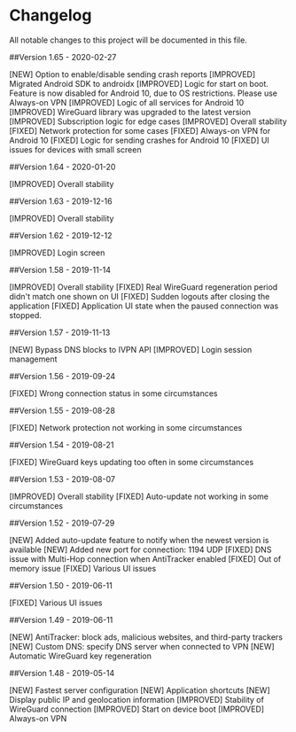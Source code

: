 # Changelog

All notable changes to this project will be documented in this file.

##Version 1.65 - 2020-02-27

[NEW] Option to enable/disable sending crash reports
[IMPROVED] Migrated Android SDK to androidx
[IMPROVED] Logic for start on boot. Feature is now disabled for Android 10, due to OS restrictions. Please use Always-on VPN
[IMPROVED] Logic of all services for Android 10
[IMPROVED] WireGuard library was upgraded to the latest version
[IMPROVED] Subscription logic for edge cases
[IMPROVED] Overall stability
[FIXED] Network protection for some cases
[FIXED] Always-on VPN for Android 10
[FIXED] Logic for sending crashes for Android 10
[FIXED] UI issues for devices with small screen

##Version 1.64 - 2020-01-20

[IMPROVED] Overall stability

##Version 1.63 - 2019-12-16

[IMPROVED] Overall stability

##Version 1.62 - 2019-12-12

[IMPROVED] Login screen

##Version 1.58 - 2019-11-14

[IMPROVED] Overall stability
[FIXED] Real WireGuard regeneration period didn't match one shown on UI
[FIXED] Sudden logouts after closing the application
[FIXED] Application UI state when the paused connection was stopped.

##Version 1.57 - 2019-11-13

[NEW] Bypass DNS blocks to IVPN API
[IMPROVED] Login session management

##Version 1.56 - 2019-09-24

[FIXED] Wrong connection status in some circumstances

##Version 1.55 - 2019-08-28

[FIXED] Network protection not working in some circumstances

##Version 1.54 - 2019-08-21

[FIXED] WireGuard keys updating too often in some circumstances

##Version 1.53 - 2019-08-07

[IMPROVED] Overall stability
[FIXED] Auto-update not working in some circumstances

##Version 1.52 - 2019-07-29

[NEW] Added auto-update feature to notify when the newest version is available
[NEW] Added new port for connection: 1194 UDP
[FIXED] DNS issue with Multi-Hop connection when AntiTracker enabled
[FIXED] Out of memory issue
[FIXED] Various UI issues

##Version 1.50 - 2019-06-11

[FIXED] Various UI issues

##Version 1.49 - 2019-06-11

[NEW] AntiTracker: block ads, malicious websites, and third-party trackers
[NEW] Custom DNS: specify DNS server when connected to VPN
[NEW] Automatic WireGuard key regeneration

##Version 1.48 - 2019-05-14

[NEW] Fastest server configuration
[NEW] Application shortcuts
[NEW] Display public IP and geolocation information
[IMPROVED] Stability of WireGuard connection
[IMPROVED] Start on device boot
[IMPROVED] Always-on VPN
